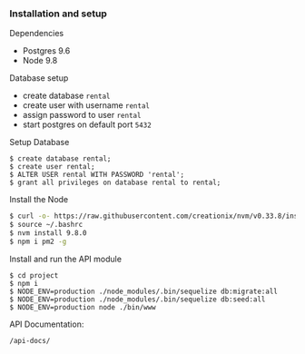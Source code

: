 
### Installation and setup

Dependencies
  - Postgres 9.6
  - Node 9.8

Database setup
  - create database ```rental```
  - create user with username ```rental```
  - assign password to user ```rental```
  - start postgres on default port ```5432```

Setup Database

```$xslt
$ create database rental;
$ create user rental;
$ ALTER USER rental WITH PASSWORD 'rental';
$ grant all privileges on database rental to rental;

```
Install the Node
```sh
$ curl -o- https://raw.githubusercontent.com/creationix/nvm/v0.33.8/install.sh | bash
$ source ~/.bashrc
$ nvm install 9.8.0
$ npm i pm2 -g
```

Install and run the API module
```
$ cd project
$ npm i
$ NODE_ENV=production ./node_modules/.bin/sequelize db:migrate:all
$ NODE_ENV=production ./node_modules/.bin/sequelize db:seed:all
$ NODE_ENV=production node ./bin/www
```

API Documentation:
```angular2html
/api-docs/
```


